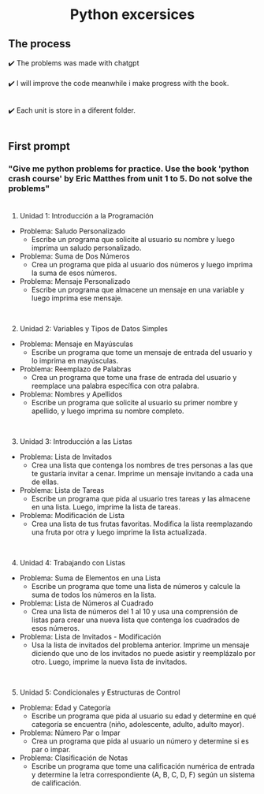 <dev align= "center" >
<h1 align="center">Python excersices</h1>
</dev>

<h2>The process</h2>

:heavy_check_mark: The problems was made with chatgpt <br><br>
:heavy_check_mark: I will improve the code meanwhile i make progress with the book.<br> <br>

:heavy_check_mark: Each unit is store in a diferent folder.<br><br>

<h2>First prompt</h2>

<h3>"Give me python problems for practice. Use the book 'python crash course' by Eric Matthes from unit 1 to 5. Do not solve the problems" <br><br></h3>

1. Unidad 1: Introducción a la Programación
  - Problema: Saludo Personalizado
    - Escribe un programa que solicite al usuario su nombre y luego imprima un saludo personalizado.
  - Problema: Suma de Dos Números
    - Crea un programa que pida al usuario dos números y luego imprima la suma de esos números.
  - Problema: Mensaje Personalizado
    - Escribe un programa que almacene un mensaje en una variable y luego imprima ese mensaje.
    
<br>

2. Unidad 2: Variables y Tipos de Datos Simples
  - Problema: Mensaje en Mayúsculas
    - Escribe un programa que tome un mensaje de entrada del usuario y lo imprima en mayúsculas.
  - Problema: Reemplazo de Palabras
    - Crea un programa que tome una frase de entrada del usuario y reemplace una palabra específica con otra palabra.
  - Problema: Nombres y Apellidos
    - Escribe un programa que solicite al usuario su primer nombre y apellido, y luego imprima su nombre completo.

<br>

3. Unidad 3: Introducción a las Listas
  - Problema: Lista de Invitados
    - Crea una lista que contenga los nombres de tres personas a las que te gustaría invitar a cenar. Imprime un mensaje invitando a cada una de ellas.
  - Problema: Lista de Tareas
    - Escribe un programa que pida al usuario tres tareas y las almacene en una lista. Luego, imprime la lista de tareas.
  - Problema: Modificación de Lista
    - Crea una lista de tus frutas favoritas. Modifica la lista reemplazando una fruta por otra y luego imprime la lista actualizada.

<br>

4. Unidad 4: Trabajando con Listas
  - Problema: Suma de Elementos en una Lista
    - Escribe un programa que tome una lista de números y calcule la suma de todos los números en la lista.
  - Problema: Lista de Números al Cuadrado
    - Crea una lista de números del 1 al 10 y usa una comprensión de listas para crear una nueva lista que contenga los cuadrados de esos números.
  - Problema: Lista de Invitados - Modificación
    - Usa la lista de invitados del problema anterior. Imprime un mensaje diciendo que uno de los invitados no puede asistir y reemplázalo por otro. Luego, imprime la nueva lista de invitados.

<br>

5. Unidad 5: Condicionales y Estructuras de Control
  - Problema: Edad y Categoría
    - Escribe un programa que pida al usuario su edad y determine en qué categoría se encuentra (niño, adolescente, adulto, adulto mayor).
  - Problema: Número Par o Impar
    - Crea un programa que pida al usuario un número y determine si es par o impar.
  - Problema: Clasificación de Notas
    - Escribe un programa que tome una calificación numérica de entrada y determine la letra correspondiente (A, B, C, D, F) según un sistema de calificación.




